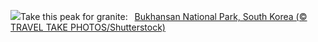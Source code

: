 ![](https://www.bing.com/th?id=OHR.BukhansanSeoul_EN-GB0341063799_UHD.jpg&w=1000)Take this peak for granite:&nbsp;&ensp;[Bukhansan National Park, South Korea (© TRAVEL TAKE PHOTOS/Shutterstock)](https://www.bing.com/th?id=OHR.BukhansanSeoul_EN-GB0341063799_UHD.jpg)
<br><br/>
